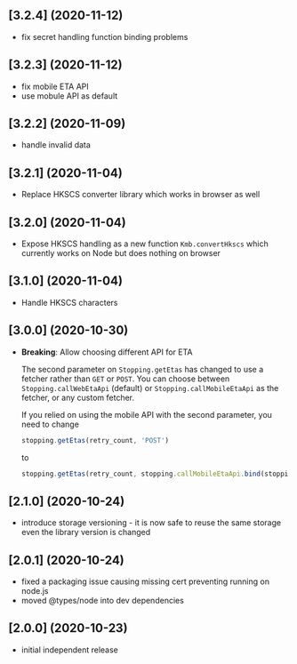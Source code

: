 ## [3.2.4] (2020-11-12)
* fix secret handling function binding problems

## [3.2.3] (2020-11-12)
* fix mobile ETA API
* use mobule API as default

## [3.2.2] (2020-11-09)
* handle invalid data

## [3.2.1] (2020-11-04)
* Replace HKSCS converter library which works in browser as well

## [3.2.0] (2020-11-04)
* Expose HKSCS handling as a new function `Kmb.convertHkscs` which currently works on Node but does nothing on browser

## [3.1.0] (2020-11-04)
* Handle HKSCS characters

## [3.0.0] (2020-10-30)
* **Breaking**: Allow choosing different API for ETA
  
  The second parameter on `Stopping.getEtas` has changed to use a fetcher rather than `GET` or `POST`.
  You can choose between `Stopping.callWebEtaApi` (default) or `Stopping.callMobileEtaApi` as the fetcher,
  or any custom fetcher.
  
  If you relied on using the mobile API with the second parameter, you need to change
  
  ```javascript
  stopping.getEtas(retry_count, 'POST')
  ```
  
  to
  
  ```javascript
  stopping.getEtas(retry_count, stopping.callMobileEtaApi.bind(stopping, 'POST'))
  ```

## [2.1.0] (2020-10-24)
* introduce storage versioning - it is now safe to reuse the same storage even the library version is changed

## [2.0.1] (2020-10-24)
* fixed a packaging issue causing missing cert preventing running on node.js
* moved @types/node into dev dependencies

## [2.0.0] (2020-10-23)
* initial independent release
